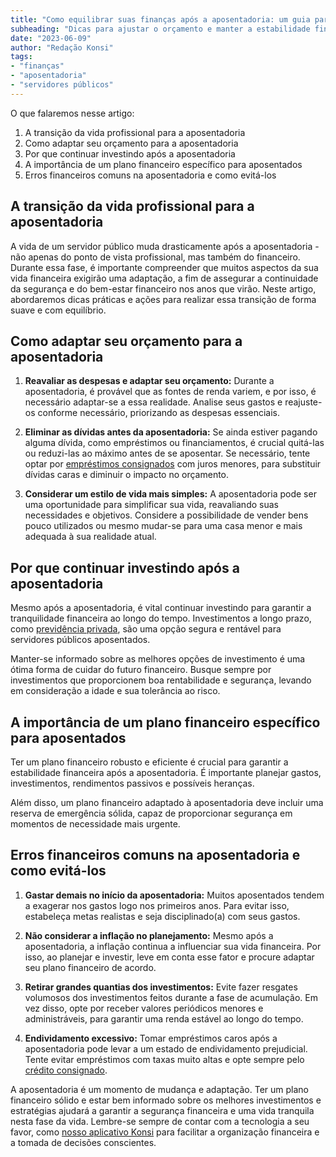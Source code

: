```yaml
---
title: "Como equilibrar suas finanças após a aposentadoria: um guia para servidores públicos"
subheading: "Dicas para ajustar o orçamento e manter a estabilidade financeira durante a aposentadoria"
date: "2023-06-09"
author: "Redação Konsi"
tags:
- "finanças"
- "aposentadoria"
- "servidores públicos"
---
```


O que falaremos nesse artigo:

1. A transição da vida profissional para a aposentadoria
2. Como adaptar seu orçamento para a aposentadoria
3. Por que continuar investindo após a aposentadoria
4. A importância de um plano financeiro específico para aposentados
5. Erros financeiros comuns na aposentadoria e como evitá-los

## A transição da vida profissional para a aposentadoria

A vida de um servidor público muda drasticamente após a aposentadoria - não apenas do ponto de vista profissional, mas também do financeiro. Durante essa fase, é importante compreender que muitos aspectos da sua vida financeira exigirão uma adaptação, a fim de assegurar a continuidade da segurança e do bem-estar financeiro nos anos que virão. Neste artigo, abordaremos dicas práticas e ações para realizar essa transição de forma suave e com equilíbrio.

## Como adaptar seu orçamento para a aposentadoria

1. **Reavaliar as despesas e adaptar seu orçamento:** Durante a aposentadoria, é provável que as fontes de renda variem, e por isso, é necessário adaptar-se a essa realidade. Analise seus gastos e reajuste-os conforme necessário, priorizando as despesas essenciais.

2. **Eliminar as dívidas antes da aposentadoria:** Se ainda estiver pagando alguma dívida, como empréstimos ou financiamentos, é crucial quitá-las ou reduzi-las ao máximo antes de se aposentar. Se necessário, tente optar por [empréstimos consignados](https://konsi.com.br/postagens/5-motivos-para-escolher-o-credito-consignado-publico.md) com juros menores, para substituir dívidas caras e diminuir o impacto no orçamento.

3. **Considerar um estilo de vida mais simples:** A aposentadoria pode ser uma oportunidade para simplificar sua vida, reavaliando suas necessidades e objetivos. Considere a possibilidade de vender bens pouco utilizados ou mesmo mudar-se para uma casa menor e mais adequada à sua realidade atual.

## Por que continuar investindo após a aposentadoria

Mesmo após a aposentadoria, é vital continuar investindo para garantir a tranquilidade financeira ao longo do tempo. Investimentos a longo prazo, como [previdência privada](https://konsi.com.br/postagens/planejamento-financeiro-para-aposentadoria-no-setor-publico.md), são uma opção segura e rentável para servidores públicos aposentados.

Manter-se informado sobre as melhores opções de investimento é uma ótima forma de cuidar do futuro financeiro. Busque sempre por investimentos que proporcionem boa rentabilidade e segurança, levando em consideração a idade e sua tolerância ao risco.

## A importância de um plano financeiro específico para aposentados

Ter um plano financeiro robusto e eficiente é crucial para garantir a estabilidade financeira após a aposentadoria. É importante planejar gastos, investimentos, rendimentos passivos e possíveis heranças.

Além disso, um plano financeiro adaptado à aposentadoria deve incluir uma reserva de emergência sólida, capaz de proporcionar segurança em momentos de necessidade mais urgente.

## Erros financeiros comuns na aposentadoria e como evitá-los

1. **Gastar demais no início da aposentadoria:** Muitos aposentados tendem a exagerar nos gastos logo nos primeiros anos. Para evitar isso, estabeleça metas realistas e seja disciplinado(a) com seus gastos.

2. **Não considerar a inflação no planejamento:** Mesmo após a aposentadoria, a inflação continua a influenciar sua vida financeira. Por isso, ao planejar e investir, leve em conta esse fator e procure adaptar seu plano financeiro de acordo.

3. **Retirar grandes quantias dos investimentos:** Evite fazer resgates volumosos dos investimentos feitos durante a fase de acumulação. Em vez disso, opte por receber valores periódicos menores e administráveis, para garantir uma renda estável ao longo do tempo.

4. **Endividamento excessivo:** Tomar empréstimos caros após a aposentadoria pode levar a um estado de endividamento prejudicial. Tente evitar empréstimos com taxas muito altas e opte sempre pelo [crédito consignado](https://konsi.com.br/postagens/4-habitos-financeiros-saudaveis-servidor-publico.md).

A aposentadoria é um momento de mudança e adaptação. Ter um plano financeiro sólido e estar bem informado sobre os melhores investimentos e estratégias ajudará a garantir a segurança financeira e uma vida tranquila nesta fase da vida. Lembre-se sempre de contar com a tecnologia a seu favor, como [nosso aplicativo Konsi](https://konsi.com.br/app) para facilitar a organização financeira e a tomada de decisões conscientes.